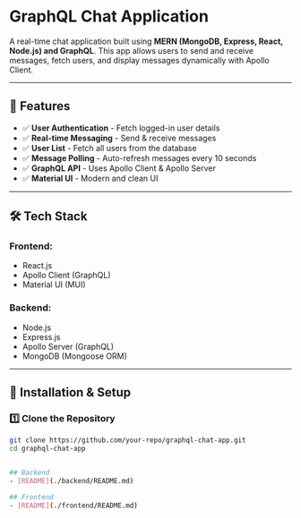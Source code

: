 # GraphQL Chat Application

A real-time chat application built using **MERN (MongoDB, Express, React, Node.js) and GraphQL**. This app allows users to send and receive messages, fetch users, and display messages dynamically with Apollo Client.

---

## 📌 Features
- ✅ **User Authentication** - Fetch logged-in user details
- ✅ **Real-time Messaging** - Send & receive messages
- ✅ **User List** - Fetch all users from the database
- ✅ **Message Polling** - Auto-refresh messages every 10 seconds
- ✅ **GraphQL API** - Uses Apollo Client & Apollo Server
- ✅ **Material UI** - Modern and clean UI

---

## 🛠️ Tech Stack

### **Frontend:**
- React.js
- Apollo Client (GraphQL)
- Material UI (MUI)

### **Backend:**
- Node.js
- Express.js
- Apollo Server (GraphQL)
- MongoDB (Mongoose ORM)

---

## 🚀 Installation & Setup

### **1️⃣ Clone the Repository**
```sh
git clone https://github.com/your-repo/graphql-chat-app.git
cd graphql-chat-app


## Backend
- [README](./backend/README.md)

## Frontend
- [README](./frontend/README.md)